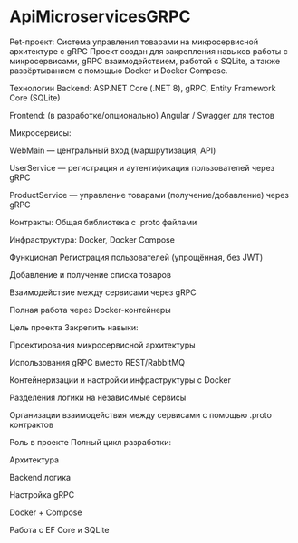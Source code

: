 # ApiMicroservicesGRPC
Pet-проект: Система управления товарами на микросервисной архитектуре с gRPC
Проект создан для закрепления навыков работы с микросервисами, gRPC взаимодействием, работой с SQLite, а также развёртыванием с помощью Docker и Docker Compose.

Технологии
Backend: ASP.NET Core (.NET 8), gRPC, Entity Framework Core (SQLite)

Frontend: (в разработке/опционально) Angular / Swagger для тестов

Микросервисы:

WebMain — центральный вход (маршрутизация, API)

UserService — регистрация и аутентификация пользователей через gRPC

ProductService — управление товарами (получение/добавление) через gRPC

Контракты: Общая библиотека с .proto файлами

Инфраструктура: Docker, Docker Compose

Функционал
Регистрация пользователей (упрощённая, без JWT)

Добавление и получение списка товаров

Взаимодействие между сервисами через gRPC

Полная работа через Docker-контейнеры

Цель проекта
Закрепить навыки:

Проектирования микросервисной архитектуры

Использования gRPC вместо REST/RabbitMQ

Контейнеризации и настройки инфраструктуры с Docker

Разделения логики на независимые сервисы

Организации взаимодействия между сервисами с помощью .proto контрактов

Роль в проекте
Полный цикл разработки:

Архитектура

Backend логика

Настройка gRPC

Docker + Compose

Работа с EF Core и SQLite
